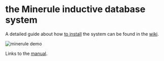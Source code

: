 # the Minerule inductive database system

A detailed guide about how [to install](https://github.com/boborbt/minerule/wiki/Installation) the system can be found in the [wiki](https://github.com/boborbt/minerule/wiki).

![minerule demo](https://github.com/boborbt/minerule/blob/gh-pages/videos/mr-demo.gif)


Links to the [manual](https://github.com/boborbt/minerule/wiki/Manual).
